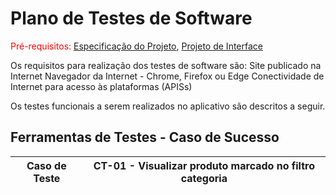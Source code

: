 # Plano de Testes de Software

<span style="color:red">Pré-requisitos: <a href="02-Especificação do Projeto.md"> Especificação do Projeto</a></span>, <a href="03-Projeto de Interface.md"> Projeto de Interface</a>

Os requisitos para realização dos testes de software são:
Site publicado na Internet
Navegador da Internet - Chrome, Firefox ou Edge
Conectividade de Internet para acesso às plataformas (APISs)

Os testes funcionais a serem realizados no aplicativo são descritos a seguir.

## Ferramentas de Testes - Caso de Sucesso

| Caso de Teste                         | CT-01 - Visualizar produto marcado no filtro categoria
| --------------------------------- | -----------------------------------------------------------------------------------
